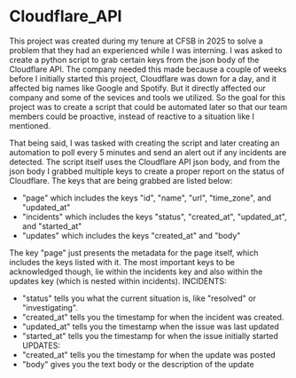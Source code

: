 # Cloudflare_API
This project was created during my tenure at CFSB in 2025 to solve a problem that they had an experienced while I was interning. I was asked to create a python script to grab certain keys from the json body of the Cloudflare API. The company needed this made because a couple of weeks before I initially started this project, Cloudflare was down for a day, and it affected big names like Google and Spotify. But it directly affected our company and some of the sevices and tools we utilized. So the goal for this project was to create a script that could be automated later so that our team members could be proactive, instead of reactive to a situation like I mentioned.

That being said, I was tasked with creating the script and later creating an automation to poll every 5 minutes and send an alert out if any incidents are detected. The script itself uses the Cloudflare API json body, and from the json body I grabbed multiple keys to create a proper report on the status of Cloudflare. The keys that are being grabbed are listed below:
  - "page" which includes the keys "id", "name", "url", "time_zone", and "updated_at"
  - "incidents" which includes the keys "status", "created_at", "updated_at", and "started_at"
  - "updates" which includes the keys "created_at" and "body"

The key "page" just presents the metadata for the page itself, which includes the keys listed with it. The most important keys to be acknowledged though, lie within the incidents key and also within the updates key (which is nested within incidents). 
INCIDENTS:
  - "status" tells you what the current situation is, like "resolved" or "investigating".
  - "created_at" tells you the timestamp for when the incident was created.
  - "updated_at" tells you the timestamp when the issue was last updated
  - "started_at" tells you the timestamp for when the issue initially started
UPDATES:
  - "created_at" tells you the timestamp for when the update was posted
  - "body" gives you the text body or the description of the update
